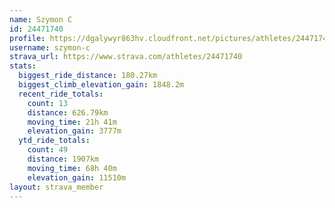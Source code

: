 ```yaml
---
name: Szymon C
id: 24471740
profile: https://dgalywyr863hv.cloudfront.net/pictures/athletes/24471740/7213253/3/large.jpg
username: szymon-c
strava_url: https://www.strava.com/athletes/24471740
stats:
  biggest_ride_distance: 180.27km
  biggest_climb_elevation_gain: 1848.2m
  recent_ride_totals:
    count: 13
    distance: 626.79km
    moving_time: 21h 41m
    elevation_gain: 3777m
  ytd_ride_totals:
    count: 49
    distance: 1907km
    moving_time: 68h 40m
    elevation_gain: 11510m
layout: strava_member
--- 
```

